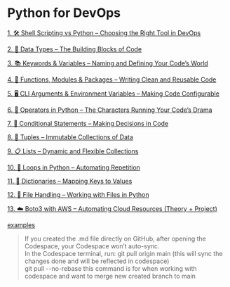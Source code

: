# Python for DevOps

[1.     🛠️ Shell Scripting vs Python – Choosing the Right Tool in DevOps](https://github.com/SereneSyntax04/python-for-devops/blob/main/shellVSpython.md#-when-to-use-shell-scripting)

[2.     🧱 Data Types – The Building Blocks of Code](https://github.com/SereneSyntax04/python-for-devops/blob/main/datatypes.md)

[3.     📚 Keywords & Variables – Naming and Defining Your Code’s World](https://github.com/SereneSyntax04/python-for-devops/blob/main/keywordVar.md)

[4.     📝 Functions, Modules & Packages – Writing Clean and Reusable Code](https://github.com/SereneSyntax04/python-for-devops/blob/main/function.md)

[5.     🖥️ CLI Arguments & Environment Variables – Making Code Configurable](https://github.com/SereneSyntax04/python-for-devops/blob/main/args.md)

[6.     🧠 Operators in Python – The Characters Running Your Code’s Drama](https://github.com/SereneSyntax04/python-for-devops/tree/main/operator)

[7.     🔀 Conditional Statements – Making Decisions in Code](https://github.com/SereneSyntax04/python-for-devops/blob/main/Conditional.md)

[8.     🎯 Tuples – Immutable Collections of Data](https://github.com/SereneSyntax04/python-for-devops/blob/main/tuple.md) 

[9.     📋 Lists – Dynamic and Flexible Collections](https://github.com/SereneSyntax04/python-for-devops/blob/main/Lists.md)

[10.     🔁 Loops in Python – Automating Repetition](https://github.com/SereneSyntax04/python-for-devops/blob/main/loops.md)

[11.    📖 Dictionaries – Mapping Keys to Values](https://github.com/SereneSyntax04/python-for-devops/blob/main/dict.md)

[12.    📑 File Handling – Working with Files in Python](https://github.com/SereneSyntax04/python-for-devops/blob/main/file.md)

[13.    ☁️ Boto3 with AWS – Automating Cloud Resources (Theory + Project)](https://github.com/SereneSyntax04/python-for-devops/blob/main/boto3.md)

[examples](https://github.com/SereneSyntax04/python-for-devops/tree/main/examples)

> If you created the .md file directly on GitHub, after opening the Codespace, your Codespace won’t auto-sync. <br>
> In the Codespace terminal, run: git pull origin main (this will sync the changes done and will be reflected in codespace) <br>
> git pull --no-rebase this command is for when working with codespace and want to merge new created branch to main 
